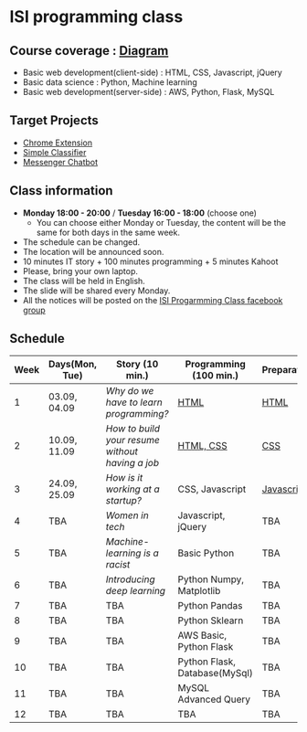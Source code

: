 # ISI programming class
## Course coverage : [Diagram](https://goo.gl/WDnqR6)
  * Basic web development(client-side) : HTML, CSS, Javascript, jQuery
  * Basic data science : Python, Machine learning
  * Basic web development(server-side) : AWS, Python, Flask, MySQL

## Target Projects
  * [Chrome Extension](https://chrome.google.com/webstore/detail/momentum/laookkfknpbbblfpciffpaejjkokdgca)
  * [Simple Classifier](https://www.kaggle.com/c/titanic)
  * [Messenger Chatbot](https://devpost.com/software/bebridge)

## Class information
  * **Monday 18:00 - 20:00** / **Tuesday 16:00 - 18:00** (choose one)
    * You can choose either Monday or Tuesday, the content will be the same for both days in the same week.
  * The schedule can be changed.
  * The location will be announced soon.
  * 10 minutes IT story + 100 minutes programming + 5 minutes Kahoot
  * Please, bring your own laptop.
  * The class will be held in English.
  * The slide will be shared every Monday.
  * All the notices will be posted on the [ISI Progarmming Class facebook group](https://www.facebook.com/groups/305271870223586/)

## Schedule
| Week | Days(Mon, Tue) | Story (10 min.) | Programming (100 min.) | Preparation |
| --- | --- | --- | --- | --- |
| 1 | 03.09, 04.09 | *Why do we have to learn programming?* | [HTML](https://speakerdeck.com/codethief/isi-programming-course-01-html) | [HTML](https://www.codecademy.com/learn/learn-html)  |
| 2 | 10.09, 11.09 | *How to build your resume without having a job* | [HTML, CSS](https://speakerdeck.com/codethief/isi-programming-course-02-css) | [CSS](https://www.codecademy.com/learn/learn-css) |
| 3 | 24.09, 25.09 | *How is it working at a startup?* | CSS, Javascript | [Javascript](https://www.codecademy.com/learn/introduction-to-javascript) |
| 4 | TBA | *Women in tech* | Javascript, jQuery |  TBA |
| 5 | TBA | *Machine-learning is a racist* | Basic Python | TBA |
| 6 | TBA | *Introducing deep learning* | Python Numpy, Matplotlib | TBA |
| 7 | TBA | TBA | Python Pandas | TBA |
| 8 | TBA | TBA | Python Sklearn | TBA |
| 9 | TBA | TBA | AWS Basic, Python Flask | TBA |
| 10 | TBA | TBA | Python Flask, Database(MySql) | TBA |
| 11 | TBA | TBA | MySQL Advanced Query | TBA |
| 12 | TBA | TBA | TBA | TBA |
